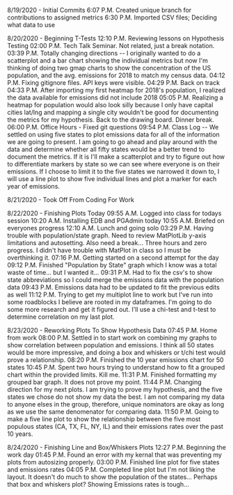 8/19/2020 - Initial Commits
6:07 P.M. Created unique branch for contributions to assigned metrics
6:30 P.M. Imported CSV files; Deciding what data to use

8/20/2020 - Beginning T-Tests
12:10 P.M. Reviewing lessons on Hypothesis Testing
02:00 P.M. Tech Talk Seminar. Not related, just a break notation.
03:39 P.M. Totally changing directions -- I originally wanted to do a scatterplot and a bar chart showing the individual metrics but now I'm thinking of doing two gmap charts to show the concentration of the US population, and the avg. emissions for 2018 to match my census data.
04:12 P.M. Fixing gitignore files. API keys were visible.
04:29 P.M. Back on track
04:33 P.M. After importing my first heatmap for 2018's population, I realized the data available for emissions did not include 2018
05:05 P.M. Realizing a heatmap for population would also look silly because I only have capital cities lat/lng and mapping a single city wouldn't be good for documenting the metrics for my hypothesis. Back to the drawing board. Dinner break.
06:00 P.M. Office Hours - Fixed git questions 
09:54 P.M. Class Log -- We settled on using five states to plot emissions data for all of the information we are going to present. I am going to go ahead and play around with the data and determine whether all fifty states would be a better trend to document the metrics. If it is I'll make a scatterplot and try to figure out how to differentiate markers by state so we can see where everyone is on their emissions. If I choose to limit it to the five states we narrowed it down to, I will use a line plot to show five individual lines and plot a marker for each year of emissions.

8/21/2020 - Took Off From Coding For Work

8/22/2020 - Finishing Plots Today
09:55 A.M. Logged into class for todays session
10:20 A.M. Installing EDB and PGAdmin today
10:55 A.M. Briefed on everyones progress
12:10 A.M. Lunch and going solo
03:29 P.M. Having trouble with population/state graph. Need to review MatPlotLib y-axis limitations and autosetting. Also need a break... Three hours and zero progress. I didn't have trouble with MatPlot in class so I must be overthinking it.
07:16 P.M. Getting started on a second attempt for the day
09:12 P.M. Finished "Population by State" graph which I know was a total waste of time... but I wanted it...
09:31 P.M. Had to fix the csv's to show state abbreviations so I could merge the emissions data with the population data
09:43 P.M. Emissions data had to be updated to fit the previous edits as well
11:12 P.M. Trying to get my multiplot line to work but I've run into some roadblocks I believe are rooted in my dataframes. I'm going to do some more research and get it figured out. I'll use a chi-test and t-test to determine correlation on my last plot.

8/23/2020 - Reworking Plots To Show Hypothesis Data
07:45 P.M. Home from work 
08:00 P.M. Settled in to start work on combining my graphs to show correlation between population and emissions. I think all 50 states would be more impressive, and doing a box and whiskers or t/chi test would prove a relationship.
08:20 P.M. Finished the 10 year emissions chart for 50 states
10:45 P.M. Spent two hours trying to understand how to fit a grouped chart within the provided limits. Kill me. 
11:31 P.M. Finished formatting my grouped bar graph. It does not prove my point. 
11:44 P.M. Changing direction for my next plots. I am trying to prove my hypothesis, and the five states we chose do not show my data the best. I am not comparing my data to anyone elses in the group, therefore, unique nominators are okay as long as we use the same denomenator for comparing data. 
11:50 P.M. Going to make a five line plot to show the relationship between the five most populous states (CA, TX, FL, NY, IL) and their emissions rates over the past 10 years.

8/24/2020 - Finishing Line and Box/Whiskers Plots
12:27 P.M. Beginning the work day
01:45 P.M. Found an error with my kernal that was preventing my plots from autosizing properly. 
03:00 P.M. Finished line plot for five states and emissions rates
04:05 P.M. Completed line plot but I'm not liking the layout. It doesn't do much to show the population of the states... Perhaps that box and whiskers plot? Showing Emissions rates is tough...
